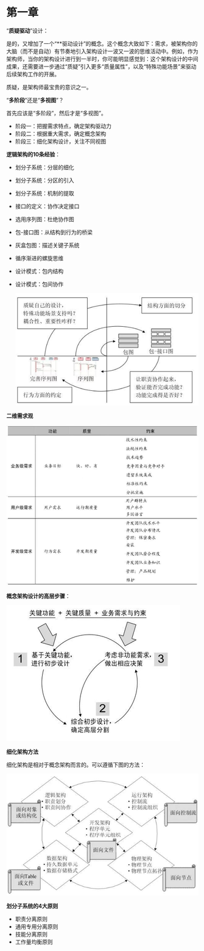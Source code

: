 # 第一章

“**质疑驱动**”设计：

是的，又增加了一个“**驱动设计”的概念。这个概念大致如下：需求，被架构你的大脑（而不是自动）有节奏地引入架构设计一波又一波的思维活动中。例如，作为架构师，当你的架构设计进行到一半时，你可能明显感觉到：这个架构设计的中间成果，还需要进一步通过“质疑”引入更多“质量属性”，以及“特殊功能场景”来驱动后续架构工作的开展。

质疑，是架构师最宝贵的意识之一。



“**多阶段**”还是“**多视图**”？

首先应该是“多阶段”，然后才是“多视图”。

* 阶段一：把握需求特点，确定架构驱动力
* 阶段二：根据重大需求，确定概念架构
* 阶段三：细化架构设计，关注不同视图



**逻辑架构的10条经验**：

* 划分子系统：分层的细化

* 划分子系统：分区的引入

* 划分子系统：机制的提取

* 接口的定义：协作决定接口

* 选用序列图：杜绝协作图

* 包-接口图：从结构到行为的桥梁

* 灰盒包图：描述关键子系统

* 循序渐进的螺旋思维

* 设计模式：包内结构

* 设计模式：包间协作

  ![1-1](./images/1-1.jpeg)

  

**二维需求观**

![1-2](./images/1-2.jpeg)



**概念架构设计的高层步骤**：

![1-3](./images/1-3.jpeg)

**细化架构方法**

细化架构是相对于概念架构而言的。可以遵循下图的方法：

![1-4](./images/1-4.jpeg)



**划分子系统的4大原则**

* 职责分离原则
* 通用专用分离原则
* 技能分离原则
* 工作量均衡原则